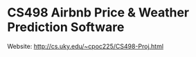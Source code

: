# CS498 Airbnb Price & Weather Prediction Software
Website: http://cs.uky.edu/~cpoc225/CS498-Proj.html

